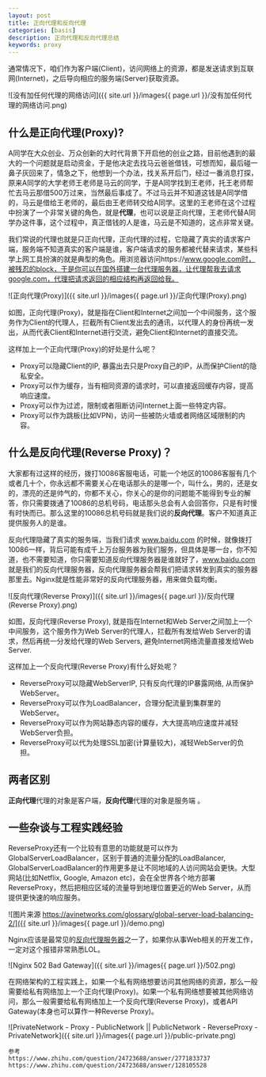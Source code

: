 ```yaml
---
layout: post
title: 正向代理和反向代理
categories: [basis]
description: 正向代理和反向代理总结
keywords: proxy
---
```


通常情况下，咱们作为客户端(Client)，访问网络上的资源，都是发送请求到互联网(Internet)，之后导向相应的服务端(Server)获取资源。 

![没有加任何代理的网络访问]({{ site.url }}/images{{ page.url }}/没有加任何代理的网络访问.png)

## 什么是正向代理(Proxy)?

A同学在大众创业、万众创新的大时代背景下开启他的创业之路，目前他遇到的最大的一个问题就是启动资金，于是他决定去找马云爸爸借钱，可想而知，最后碰一鼻子灰回来了，情急之下，他想到一个办法，找关系开后门，经过一番消息打探，原来A同学的大学老师王老师是马云的同学，于是A同学找到王老师，托王老师帮忙去马云那借500万过来，当然最后事成了。不过马云并不知道这钱是A同学借的，马云是借给王老师的，最后由王老师转交给A同学。这里的王老师在这个过程中扮演了一个非常关键的角色，就是**代理**，也可以说是正向代理，王老师代替A同学办这件事，这个过程中，真正借钱的人是谁，马云是不知道的，这点非常关键。

我们常说的代理也就是只正向代理，正向代理的过程，它隐藏了真实的请求客户端，服务端不知道真实的客户端是谁，客户端请求的服务都被代替来请求，某些科学上网工具扮演的就是典型的角色。用浏览器访问https://www.google.com时，被残忍的block，于是你可以在国外搭建一台代理服务器，让代理帮我去请求google.com，代理把请求返回的相应结构再返回给我。

![正向代理(Proxy)]({{ site.url }}/images{{ page.url }}/正向代理(Proxy).png)

如图，正向代理(Proxy)，就是指在Client和Internet之间加一个中间服务，这个服务作为Client的代理人，拦截所有Client发出去的通讯，以代理人的身份再统一发出，从而代表Client和Internet进行交流，避免Client和Internet的直接交流。

这样加上一个正向代理(Proxy)的好处是什么呢？

- Proxy可以隐藏Client的IP, 暴露出去只是Proxy自己的IP，从而保护Client的隐私安全。
- Proxy可以作为缓存，当有相同资源的请求时，可以直接返回缓存内容，提高响应速度。
- Proxy可以作为过滤，限制或者阻断访问Internet上面一些特定内容。
- Proxy可以作为跳板(比如VPN)，访问一些被防火墙或者网络区域限制的内容。

## 什么是反向代理(Reverse Proxy)？

大家都有过这样的经历，拨打10086客服电话，可能一个地区的10086客服有几个或者几十个，你永远都不需要关心在电话那头的是哪一个，叫什么，男的，还是女的，漂亮的还是帅气的，你都不关心，你关心的是你的问题能不能得到专业的解答，你只需要拨通了10086的总机号码，电话那头总会有人会回答你，只是有时慢有时快而已。那么这里的10086总机号码就是我们说的**反向代理**。客户不知道真正提供服务人的是谁。

反向代理隐藏了真实的服务端，当我们请求 www.baidu.com 的时候，就像拨打10086一样，背后可能有成千上万台服务器为我们服务，但具体是哪一台，你不知道，也不需要知道，你只需要知道反向代理服务器是谁就好了，www.baidu.com 就是我们的反向代理服务器，反向代理服务器会帮我们把请求转发到真实的服务器那里去。Nginx就是性能非常好的反向代理服务器，用来做负载均衡。

![反向代理(Reverse Proxy)]({{ site.url }}/images{{ page.url }}/反向代理(Reverse Proxy).png)

如图，反向代理(Reverse Proxy), 就是指在Internet和Web Server之间加上一个中间服务，这个服务作为Web Server的代理人，拦截所有发给Web Server的请求，然后再统一分发给代理的Web Servers, 避免Internet网络流量直接发给Web Server.

这样加上一个反向代理(Reverse Proxy)有什么好处呢？

- ReverseProxy可以隐藏WebServerIP, 只有反向代理的IP暴露网络, 从而保护WebServer。
- ReverseProxy可以作为LoadBalancer，合理分配流量到集群里的WebServer。
- ReverseProxy可以作为网站静态内容的缓存，大大提高响应速度并减轻WebServer负担。
- ReverseProxy可以代为处理SSL加密(计算量较大)，减轻WebServer的负担。

## 两者区别

**正向代理**代理的对象是客户端，**反向代理**代理的对象是服务端 。

## 一些杂谈与工程实践经验

ReverseProxy还有一个比较有意思的功能就是可以作为GlobalServerLoadBalancer，区别于普通的流量分配的LoadBalancer, GlobalServerLoadBalancer的作用更多是让不同地域的人访问网站会更快。大型网站(比如Netflix, Google, Amazon etc)，会在全世界各个地方部署ReverseProxy，然后把相应区域的流量导到地理位置更近的Web Server，从而提供更快速的响应服务。

![图片来源 https://avinetworks.com/glossary/global-server-load-balancing-2/]({{ site.url }}/images{{ page.url }}/demo.png) 

Nginx应该是最常见的[反向代理服务器](https://www.zhihu.com/search?q=反向代理服务器&search_source=Entity&hybrid_search_source=Entity&hybrid_search_extra={"sourceType"%3A"answer"%2C"sourceId"%3A2771833737})之一了，如果你从事Web相关的开发工作，一定对这个报错非常熟悉LOL。 

![Nginx 502 Bad Gateway]({{ site.url }}/images{{ page.url }}/502.png) 

在网络架构的工程实践上，如果一个私有网络想要访问其他网络的资源，那么一般需要给私有网络加上一个正向代理(Proxy)。如果一个私有网络想要被其他网络访问，那么一般需要给私有网络加上一个反向代理(Reverse Proxy)，或者API Gateway(本身也可以算作一种Reverse Proxy)。

![PrivateNetwork - Proxy - PublicNetwork || PublicNetwork - ReverseProxy - PrivateNetwork]({{ site.url }}/images{{ page.url }}/public-private.png) 

```
参考
https://www.zhihu.com/question/24723688/answer/2771833737
https://www.zhihu.com/question/24723688/answer/128105528
```